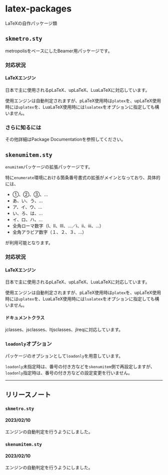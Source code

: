 # latex-packages
LaTeXの自作パッケージ類

## `skmetro.sty`
metropolisをベースにしたBeamer用パッケージです。

### 対応状況
#### LaTeXエンジン
日本で主に使用されるpLaTeX、upLaTeX、LuaLaTeXに対応しています。

使用エンジンは自動判定されますが、pLaTeX使用時は`platex`を、upLaTeX使用時には`uplatex`を、LuaLaTeX使用時には`lualatex`をオプションに指定しても構いません。

### さらに知るには
その他詳細はPackage Documentationを参照してください。

## `skenumitem.sty`
`enumitem`パッケージの拡張パッケージです。

特に`enumerate`環境における箇条番号書式の拡張がメインとなっており、具体的には、

+ ①、②、③、…
+ あ、い、う、…
+ ア、イ、ウ、…
+ い、ろ、は、…
+ イ、ロ、ハ、…
+ 全角ローマ数字（Ⅰ、Ⅱ、Ⅲ、…／ⅰ、ⅱ、ⅲ、…）
+ 全角アラビア数字（１、２、３、…）

が利用可能となります。

### 対応状況
#### LaTeXエンジン
日本で主に使用されるpLaTeX、upLaTeX、LuaLaTeXに対応しています。

使用エンジンは自動判定されますが、pLaTeX使用時は`platex`を、upLaTeX使用時には`uplatex`を、LuaLaTeX使用時には`lualatex`をオプションに指定しても構いません。

#### ドキュメントクラス
jclasses、jsclasses、ltjsclasses、jlreqに対応しています。

### `loadonly`オプション
パッケージのオプションとして`loadonly`を用意しています。

`loadonly`未指定時は、番号の付き方などを`skenumitem`側で再設定しますが、`loadonly`指定時は、番号の付き方などの設定変更を行いません。

---

## リリースノート
### `skmetro.sty`
#### 2023/02/10
エンジンの自動判定を行うようにしました。

### `skenumitem.sty`
#### 2023/02/10
エンジンの自動判定を行うようにしました。
